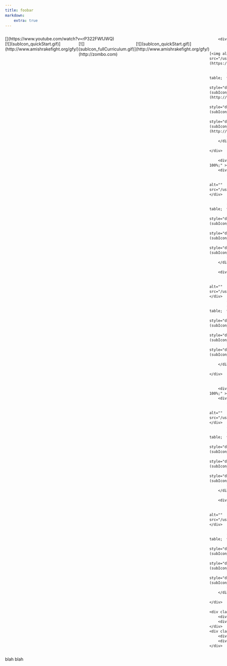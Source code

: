 ```yaml
---
title: foobar
markdown:
    extra: true
---
```


<div class="boxer" >
	<div class="box-row" style="display: table;  width: 100%;" >
		<div class="box"  style="display: table-cell;" >
            <div class="box-top-row"  >
                <div class="big-box-top" markdown="1" >[<img alt="" src="/user/pages/11.foobar/moduleIcon_Conclusion.gif">](https://www.youtube.com/watch?v=rP322FWfJWQ) </div>
            </div>
            <div class="box-bottom-row" style="display: table;  width: 100%;">
                <div class="small-box-bottom" style="display: table-cell;" markdown="1">[![](subIcon_quickStart.gif)](http://www.amishrakefight.org/gfy/) </div>
                <div class="small-box-bottom" style="display: table-cell;" markdown="1">[![](subIcon_fullCurriculum.gif)](http://zombo.com)</div>
                <div class="small-box-bottom" style="display: table-cell;" markdown="1">[![](subIcon_quickStart.gif)](http://www.amishrakefight.org/gfy/)</div>
            </div>
        </div>
            
		<div class="box"  style="display: table-cell;" >
            <div class="box-top-row"  >
                <div class="big-box-top" markdown="1" >[<img alt="" src="/user/pages/11.foobar/moduleIcon_Conclusion.gif">](https://www.youtube.com/watch?v=rP322FWfJWQ) </div>
            </div>
            <div class="box-bottom-row" style="display: table;  width: 100%;">
                <div class="small-box-bottom" style="display: table-cell;" markdown="1">[![](subIcon_quickStart.gif)](http://www.amishrakefight.org/gfy/) </div>
                <div class="small-box-bottom" style="display: table-cell;" markdown="1">[![](subIcon_fullCurriculum.gif)](http://zombo.com)</div>
                <div class="small-box-bottom" style="display: table-cell;" markdown="1">[![](subIcon_quickStart.gif)](http://www.amishrakefight.org/gfy/)</div>
            </div>
        </div>
        
	</div>
    
    	<div class="box-row" style="display: table;  width: 100%;" >
		<div class="box"  style="display: table-cell;" >
            <div class="box-top-row"  >
                <div class="big-box-top" markdown="1" ><img alt="" src="/user/pages/11.foobar/moduleIcon_Conclusion.gif"> </div>
            </div>
            <div class="box-bottom-row" style="display: table;  width: 100%;">
                <div class="small-box-bottom" style="display: table-cell;" markdown="1">![](subIcon_quickStart.gif) </div>
                <div class="small-box-bottom" style="display: table-cell;" markdown="1">![](subIcon_fullCurriculum.gif)</div>
                <div class="small-box-bottom" style="display: table-cell;" markdown="1">![](subIcon_quickStart.gif)</div>
            </div>
        </div>
            
        <div class="box"  style="display: table-cell;" >
            <div class="box-top-row"  >
                <div class="big-box-top" markdown="1" ><img alt="" src="/user/pages/11.foobar/moduleIcon_Conclusion.gif"> </div>
            </div>
            <div class="box-bottom-row" style="display: table;  width: 100%;">
                <div class="small-box-bottom" style="display: table-cell;" markdown="1">![](subIcon_quickStart.gif) </div>
                <div class="small-box-bottom" style="display: table-cell;" markdown="1">![](subIcon_fullCurriculum.gif)</div>
                <div class="small-box-bottom" style="display: table-cell;" markdown="1">![](subIcon_quickStart.gif)</div>
            </div>
        </div> 
        
	</div>
    
    
    	<div class="box-row" style="display: table;  width: 100%;" >
		<div class="box"  style="display: table-cell;" >
            <div class="box-top-row"  >
                <div class="big-box-top" markdown="1" ><img alt="" src="/user/pages/11.foobar/moduleIcon_Conclusion.gif"> </div>
            </div>
            <div class="box-bottom-row" style="display: table;  width: 100%;">
                <div class="small-box-bottom" style="display: table-cell;" markdown="1">![](subIcon_quickStart.gif) </div>
                <div class="small-box-bottom" style="display: table-cell;" markdown="1">![](subIcon_fullCurriculum.gif)</div>
                <div class="small-box-bottom" style="display: table-cell;" markdown="1">![](subIcon_quickStart.gif)</div>
            </div>
        </div>
            
        <div class="box"  style="display: table-cell;" >
            <div class="box-top-row"  >
                <div class="big-box-top" markdown="1" ><img alt="" src="/user/pages/11.foobar/moduleIcon_Conclusion.gif"> </div>
            </div>
            <div class="box-bottom-row" style="display: table;  width: 100%;">
                <div class="small-box-bottom" style="display: table-cell;" markdown="1">![](subIcon_quickStart.gif) </div>
                <div class="small-box-bottom" style="display: table-cell;" markdown="1">![](subIcon_fullCurriculum.gif)</div>
                <div class="small-box-bottom" style="display: table-cell;" markdown="1">![](subIcon_quickStart.gif)</div>
            </div>
        </div> 
        
	</div>
    
	<div class="box-row">
		<div class="box"></div>
		<div class="box"></div>
	</div>
	<div class="box-row">
		<div class="box"></div>
		<div class="box"></div>
	</div>
</div>


blah blah
